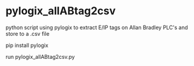 # pylogix_allABtag2csv
python script using pylogix to extract E/IP tags on Allan Bradley PLC's and store to a .csv file

pip install pylogix

run pylogix_allABtag2csv.py
